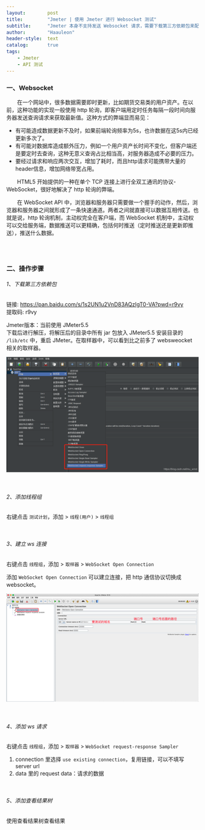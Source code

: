 ```yaml
---
layout:        post
title:         "Jmeter | 使用 Jmeter 进行 Websocket 测试"
subtitle:      "Jmeter 本身不支持发送 Websocket 请求，需要下载第三方依赖包来配合实现"
author:        "Haauleon"
header-style:  text
catalog:       true
tags:
    - Jmeter
    - API 测试
---
```


### 一、Websocket
&emsp;&emsp;在一个网站中，很多数据需要即时更新，比如期货交易类的用户资产。在以前，这种功能的实现一般使用 http 轮询，即客户端用定时任务每隔一段时间向服务器发送查询请求来获取最新值。这种方式的弊端显而易见：    
- 有可能造成数据更新不及时，如果前端轮询频率为5s，也许数据在这5s内已经更新多次了。      
- 有可能对数据库造成额外压力，例如一个用户资产长时间不变化，但客户端还是要定时去查询，这种无意义查询占比相当高，对服务器造成不必要的压力。    
- 要经过请求和响应两次交互，增加了耗时，而且http请求可能携带大量的header信息，增加网络带宽占用。

&emsp;&emsp;HTML5 开始提供的一种在单个 TCP 连接上进行全双工通讯的协议- WebSocket，很好地解决了 http 轮询的弊端。      

&emsp;&emsp;在 WebSocket API 中，浏览器和服务器只需要做一个握手的动作，然后，浏览器和服务器之间就形成了一条快速通道。两者之间就直接可以数据互相传送。也就是说，http 轮询机制，主动权完全在客户端，而 WebSocket 机制中，主动权可以交给服务端，数据推送可以更精确，包括何时推送（定时推送还是更新即推送），推送什么数据。     

<br>
<br>

### 二、操作步骤
###### 1、下载第三方依赖包
链接: https://pan.baidu.com/s/1s2UN1u2VnD83AQzIgT0-VA?pwd=r9vy        
提取码: r9vy     

Jmeter版本：当前使用 JMeter5.5     
下载后进行解压，将解压后的目录中所有 jar 包放入 JMeter5.5 安装目录的 `/lib/etc` 中，重启 JMeter。在取样器中，可以看到比之前多了 websweocket 相关的取样器。       

![](\img\in-post\post-jmeter\2022-07-20-jmeter-ws-1.png)    

<br>

###### 2、添加线程组
右键点击 `测试计划`，添加 > `线程(用户)` > `线程组`     

<br>

###### 3、建立 ws 连接
右键点击 `线程组`，添加 > `取样器` > `WebSocket Open Connection`     

添加 `WebSocket Open Connection` 可以建立连接，把 http 通信协议切换成 websocket。    

![](\img\in-post\post-jmeter\2022-07-20-jmeter-ws-2.png) 

<br>

###### 4、添加 ws 请求
右键点击 `线程组`，添加 > `取样器` > `WebSocket request-response Sampler`     

1. connection 里选择 `use existing connection`，复用链接，可以不填写 server url     
2. data 里的 request data：请求的数据     

<br>

###### 5、添加查看结果树
使用查看结果树查看结果